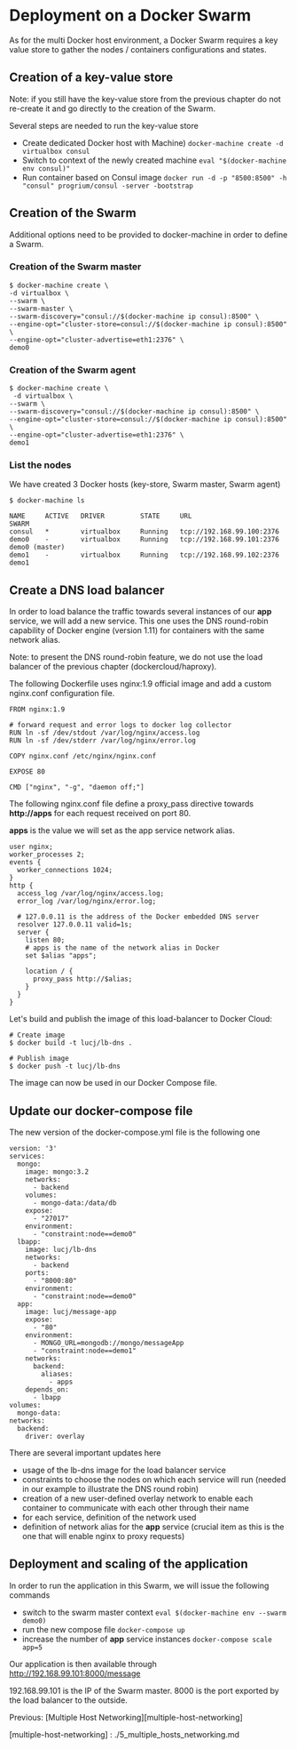 # Deployment on a Docker Swarm

As for the multi Docker host environment, a Docker Swarm requires a key value store to gather the nodes / containers configurations and states.

## Creation of a key-value store

Note: if you still have the key-value store from the previous chapter do not re-create it and go directly to the creation of the Swarm.

Several steps are needed to run the key-value store

* Create dedicated Docker host with Machine) ```docker-machine create -d virtualbox consul```
* Switch to context of the newly created machine ```eval "$(docker-machine env consul)"```
* Run container based on Consul image ```docker run -d -p "8500:8500" -h "consul" progrium/consul -server -bootstrap```

## Creation of the Swarm

Additional options need to be provided to docker-machine in order to define a Swarm.

### Creation of the Swarm master

```
$ docker-machine create \
-d virtualbox \
--swarm \
--swarm-master \
--swarm-discovery="consul://$(docker-machine ip consul):8500" \
--engine-opt="cluster-store=consul://$(docker-machine ip consul):8500" \
--engine-opt="cluster-advertise=eth1:2376" \
demo0
```

### Creation of the Swarm agent

```
$ docker-machine create \
 -d virtualbox \
--swarm \
--swarm-discovery="consul://$(docker-machine ip consul):8500" \
--engine-opt="cluster-store=consul://$(docker-machine ip consul):8500" \
--engine-opt="cluster-advertise=eth1:2376" \
demo1
```

### List the nodes

We have created 3 Docker hosts (key-store, Swarm master, Swarm agent)

```
$ docker-machine ls

NAME     ACTIVE   DRIVER         STATE     URL                         SWARM
consul   *        virtualbox     Running   tcp://192.168.99.100:2376
demo0    -        virtualbox     Running   tcp://192.168.99.101:2376   demo0 (master)
demo1    -        virtualbox     Running   tcp://192.168.99.102:2376   demo1
```

## Create a DNS load balancer

In order to load balance the traffic towards several instances of our **app** service, we will add a new service. This one uses the DNS round-robin capability of Docker engine (version 1.11) for containers with the same network alias.

Note: to present the DNS round-robin feature, we do not use the load balancer of the previous chapter (dockercloud/haproxy).

The following Dockerfile uses nginx:1.9 official image and add a custom nginx.conf configuration file.

```
FROM nginx:1.9

# forward request and error logs to docker log collector
RUN ln -sf /dev/stdout /var/log/nginx/access.log
RUN ln -sf /dev/stderr /var/log/nginx/error.log

COPY nginx.conf /etc/nginx/nginx.conf

EXPOSE 80

CMD ["nginx", "-g", "daemon off;"]
```

The following nginx.conf file define a proxy_pass directive towards **http://apps** for each request received on port 80.

**apps** is the value we will set as the app service network alias.

```
user nginx;
worker_processes 2;
events {
  worker_connections 1024;
}
http {
  access_log /var/log/nginx/access.log;
  error_log /var/log/nginx/error.log;

  # 127.0.0.11 is the address of the Docker embedded DNS server
  resolver 127.0.0.11 valid=1s;
  server {
    listen 80;
    # apps is the name of the network alias in Docker
    set $alias "apps";

    location / {
      proxy_pass http://$alias;
    }
  }
}
```

Let's build and publish the image of this load-balancer to Docker Cloud:

```
# Create image
$ docker build -t lucj/lb-dns .

# Publish image
$ docker push -t lucj/lb-dns
```

The image can now be used in our Docker Compose file.

## Update our docker-compose file

The new version of the docker-compose.yml file is the following one

```
version: '3'
services:
  mongo:
    image: mongo:3.2
    networks:
      - backend
    volumes:
      - mongo-data:/data/db
    expose:
      - "27017"
    environment:
      - "constraint:node==demo0"
  lbapp:
    image: lucj/lb-dns
    networks:
      - backend
    ports:
      - "8000:80"
    environment:
      - "constraint:node==demo0"
  app:
    image: lucj/message-app
    expose:
      - "80"
    environment:
      - MONGO_URL=mongodb://mongo/messageApp
      - "constraint:node==demo1"
    networks:
      backend:
        aliases:
          - apps
    depends_on:
      - lbapp
volumes:
  mongo-data:
networks:
  backend:
    driver: overlay
```

There are several important updates here
* usage of the lb-dns image for the load balancer service
* constraints to choose the nodes on which each service will run (needed in our example to illustrate the DNS round robin)
* creation of a new user-defined overlay network to enable each container to communicate with each other through their name
* for each service, definition of the network used
* definition of network alias for the **app** service (crucial item as this is the one that will enable nginx to proxy requests)

## Deployment and scaling of the application

In order to run the application in this Swarm, we will issue the following commands
* switch to the swarm master context ```eval $(docker-machine env --swarm demo0)```
* run the new compose file ```docker-compose up```
* increase the number of **app** service instances ```docker-compose scale app=5```

Our application is then available through http://192.168.99.101:8000/message

192.168.99.101 is the IP of the Swarm master. 8000 is the port exported by the load balancer to the outside.

Previous: [Multiple Host Networking][multiple-host-networking]

[multiple-host-networking] : ./5_multiple_hosts_networking.md